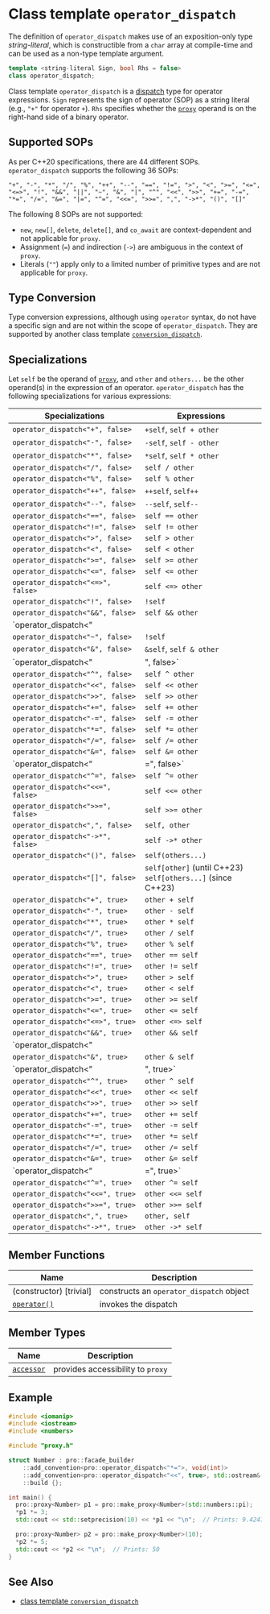 # Class template `operator_dispatch`

The definition of `operator_dispatch` makes use of an exposition-only type *string-literal*, which is constructible from a `char` array at compile-time and can be used as a non-type template argument.

```cpp
template <string-literal Sign, bool Rhs = false>
class operator_dispatch;
```

Class template `operator_dispatch` is a [dispatch](ProDispatch.md) type for operator expressions. `Sign` represents the sign of operator (SOP) as a string literal (e.g., `"+"` for operator `+`). `Rhs` specifies whether the [`proxy`](proxy.md) operand is on the right-hand side of a binary operator.

## Supported SOPs

As per C++20 specifications, there are 44 different SOPs. `operator_dispatch` supports the following 36 SOPs:

```text
"+", "-", "*", "/", "%", "++", "--", "==", "!=", ">", "<", ">=", "<=", "<=>", "!", "&&", "||", "~", "&", "|", "^", "<<", ">>", "+=", "-=", "*=", "/=", "&=", "|=", "^=", "<<=", ">>=", ",", "->*", "()", "[]"
```

The following 8 SOPs are not supported:

- `new`, `new[]`, `delete`, `delete[]`, and `co_await` are context-dependent and not applicable for `proxy`.
- Assignment (`=`) and indirection (`->`) are ambiguous in the context of `proxy`.
- Literals (`""`) apply only to a limited number of primitive types and are not applicable for `proxy`.

## Type Conversion

Type conversion expressions, although using `operator` syntax, do not have a specific sign and are not within the scope of `operator_dispatch`. They are supported by another class template [`conversion_dispatch`](conversion_dispatch.md).

## Specializations

Let `self` be the operand of [`proxy`](proxy.md), and `other` and `others...` be the other operand(s) in the expression of an operator. `operator_dispatch` has the following specializations for various expressions:

| Specializations                   | Expressions             |
| --------------------------------- | ----------------------- |
| `operator_dispatch<"+", false>`   | `+self`, `self + other` |
| `operator_dispatch<"-", false>`   | `-self`, `self - other` |
| `operator_dispatch<"*", false>`   | `*self`, `self * other` |
| `operator_dispatch<"/", false>`   | `self / other`          |
| `operator_dispatch<"%", false>`   | `self % other`          |
| `operator_dispatch<"++", false>`  | `++self`, `self++`      |
| `operator_dispatch<"--", false>`  | `--self`, `self--`      |
| `operator_dispatch<"==", false>`  | `self == other`         |
| `operator_dispatch<"!=", false>`  | `self != other`         |
| `operator_dispatch<">", false>`   | `self > other`          |
| `operator_dispatch<"<", false>`   | `self < other`          |
| `operator_dispatch<">=", false>`  | `self >= other`         |
| `operator_dispatch<"<=", false>`  | `self <= other`         |
| `operator_dispatch<"<=>", false>` | `self <=> other`        |
| `operator_dispatch<"!", false>`   | `!self`                 |
| `operator_dispatch<"&&", false>`  | `self && other`         |
| `operator_dispatch<"||", false>`  | `self || other`         |
| `operator_dispatch<"~", false>`   | `!self`                 |
| `operator_dispatch<"&", false>`   | `&self`, `self & other` |
| `operator_dispatch<"|", false>`   | `self | other`          |
| `operator_dispatch<"^", false>`   | `self ^ other`          |
| `operator_dispatch<"<<", false>`  | `self << other`         |
| `operator_dispatch<">>", false>`  | `self >> other`         |
| `operator_dispatch<"+=", false>`  | `self += other`         |
| `operator_dispatch<"-=", false>`  | `self -= other`         |
| `operator_dispatch<"*=", false>`  | `self *= other`         |
| `operator_dispatch<"/=", false>`  | `self /= other`         |
| `operator_dispatch<"&=", false>`  | `self &= other`         |
| `operator_dispatch<"|=", false>`  | `self |= other`         |
| `operator_dispatch<"^=", false>`  | `self ^= other`         |
| `operator_dispatch<"<<=", false>` | `self <<= other`        |
| `operator_dispatch<">>=", false>` | `self >>= other`        |
| `operator_dispatch<",", false>`   | `self, other`           |
| `operator_dispatch<"->*", false>` | `self ->* other`        |
| `operator_dispatch<"()", false>`  | `self(others...)`       |
| `operator_dispatch<"[]", false>`  | `self[other]` (until C++23)<br />`self[others...]` (since C++23) |
| `operator_dispatch<"+", true>`    | `other + self`          |
| `operator_dispatch<"-", true>`    | `other - self`          |
| `operator_dispatch<"*", true>`    | `other * self`          |
| `operator_dispatch<"/", true>`    | `other / self`          |
| `operator_dispatch<"%", true>`    | `other % self`          |
| `operator_dispatch<"==", true>`   | `other == self`         |
| `operator_dispatch<"!=", true>`   | `other != self`         |
| `operator_dispatch<">", true>`    | `other > self`          |
| `operator_dispatch<"<", true>`    | `other < self`          |
| `operator_dispatch<">=", true>`   | `other >= self`         |
| `operator_dispatch<"<=", true>`   | `other <= self`         |
| `operator_dispatch<"<=>", true>`  | `other <=> self`        |
| `operator_dispatch<"&&", true>`   | `other && self`         |
| `operator_dispatch<"||", true>`   | `other || self`         |
| `operator_dispatch<"&", true>`    | `other & self`          |
| `operator_dispatch<"|", true>`    | `other | self`          |
| `operator_dispatch<"^", true>`    | `other ^ self`          |
| `operator_dispatch<"<<", true>`   | `other << self`         |
| `operator_dispatch<">>", true>`   | `other >> self`         |
| `operator_dispatch<"+=", true>`   | `other += self`         |
| `operator_dispatch<"-=", true>`   | `other -= self`         |
| `operator_dispatch<"*=", true>`   | `other *= self`         |
| `operator_dispatch<"/=", true>`   | `other /= self`         |
| `operator_dispatch<"&=", true>`   | `other &= self`         |
| `operator_dispatch<"|=", true>`   | `other |= self`         |
| `operator_dispatch<"^=", true>`   | `other ^= self`         |
| `operator_dispatch<"<<=", true>`  | `other <<= self`        |
| `operator_dispatch<">>=", true>`  | `other >>= self`        |
| `operator_dispatch<",", true>`    | `other, self`           |
| `operator_dispatch<"->*", true>`  | `other ->* self`        |

## Member Functions

| Name                                               | Description                              |
| -------------------------------------------------- | ---------------------------------------- |
| (constructor) [trivial]                            | constructs an `operator_dispatch` object |
| [`operator()`](operator_dispatch/operator_call.md) | invokes the dispatch                     |

## Member Types

| Name                                        | Description                       |
| ------------------------------------------- | --------------------------------- |
| [`accessor`](operator_dispatch/accessor.md) | provides accessibility to `proxy` |

## Example

```cpp
#include <iomanip>
#include <iostream>
#include <numbers>

#include "proxy.h"

struct Number : pro::facade_builder
    ::add_convention<pro::operator_dispatch<"*=">, void(int)>
    ::add_convention<pro::operator_dispatch<"<<", true>, std::ostream&(std::ostream&) const&>
    ::build {};

int main() {
  pro::proxy<Number> p1 = pro::make_proxy<Number>(std::numbers::pi);
  *p1 *= 3;
  std::cout << std::setprecision(10) << *p1 << "\n";  // Prints: 9.424777961

  pro::proxy<Number> p2 = pro::make_proxy<Number>(10);
  *p2 *= 5;
  std::cout << *p2 << "\n";  // Prints: 50
}
```

## See Also

- [class template `conversion_dispatch`](conversion_dispatch.md)
